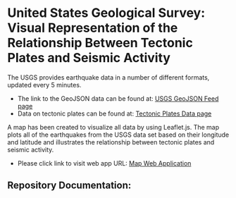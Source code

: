 # United States Geological Survey: Visual Representation of the Relationship Between Tectonic Plates and Seismic Activity
The USGS provides earthquake data in a number of different formats, updated every 5 minutes.
* The link to the GeoJSON data can be found at:
[USGS GeoJSON Feed page](https://earthquake.usgs.gov/earthquakes/feed/v1.0/geojson.php)
* Data on tectonic plates can be found at:
[Tectonic Plates Data page](https://github.com/fraxen/tectonicplates)

A map has been created to visualize all data by using Leaflet.js. The map plots all of the earthquakes from the USGS data set based on their longitude and latitude and illustrates the relationship between tectonic plates and seismic activity.

* Please click link to visit web app URL: [Map Web Application](https://zgrinacoff.github.io/leaflet-challenge/) 

## Repository Documentation:

